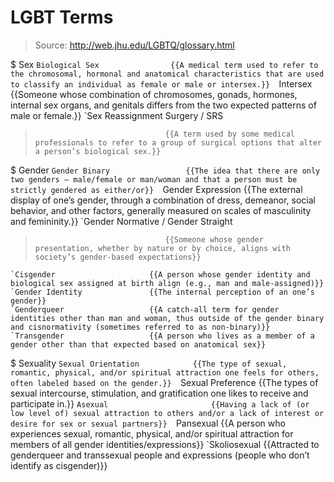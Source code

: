 # LGBT Terms

> Source: http://web.jhu.edu/LGBTQ/glossary.html

$ Sex
    `Biological Sex                {{A medical term used to refer to the chromosomal, hormonal and anatomical characteristics that are used to classify an individual as female or male or intersex.}} 
    `Intersex                      {{Someone whose combination of chromosomes, gonads, hormones, internal sex organs, and genitals differs from the two expected patterns of male or female.}} 
    `Sex Reassignment Surgery / SRS
>                                  {{A term used by some medical professionals to refer to a group of surgical options that alter a person’s biological sex.}} 

$ Gender
    `Gender Binary                 {{The idea that there are only two genders – male/female or man/woman and that a person must be strictly gendered as either/or}} 
    `Gender Expression             {{The external display of one’s gender, through a combination of dress, demeanor, social behavior, and other factors, generally measured on scales of masculinity and femininity.}} 
    `Gender Normative / Gender Straight
>                                  {{Someone whose gender presentation, whether by nature or by choice, aligns with society’s gender-based expectations}} 
    `Cisgender                     {{A person whose gender identity and biological sex assigned at birth align (e.g., man and male-assigned)}} 
    `Gender Identity               {{The internal perception of an one’s gender}} 
    `Genderqueer                   {{A catch-all term for gender identities other than man and woman, thus outside of the gender binary and cisnormativity (sometimes referred to as non-binary)}} 
    `Transgender                   {{A person who lives as a member of a gender other than that expected based on anatomical sex}} 

$ Sexuality
    `Sexual Orientation            {{The type of sexual, romantic, physical, and/or spiritual attraction one feels for others, often labeled based on the gender.}} 
    `Sexual Preference             {{The types of sexual intercourse, stimulation, and gratification one likes to receive and participate in.}} 
    `Asexual                       {{Having a lack of (or low level of) sexual attraction to others and/or a lack of interest or desire for sex or sexual partners}} 
    `Pansexual                     {{A person who experiences sexual, romantic, physical, and/or spiritual attraction for members of all gender identities/expressions}} 
    `Skoliosexual                  {{Attracted to genderqueer and transsexual people and expressions (people who don’t identify as cisgender)}} 

